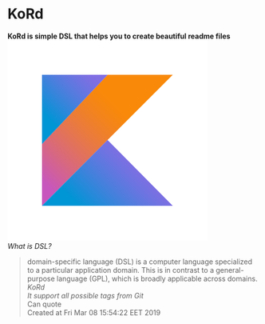 # KoRd</br>
**KoRd is simple DSL that helps you to create beautiful readme files**</br>
![This is an image](images/kotlin-logo.png)</br>
*What is DSL?*</br>
>domain-specific language (DSL) is a computer language specialized to a particular application domain. This is in contrast to a general-purpose language (GPL), which is broadly applicable across domains.</br>
*KoRd*</br>
*It support all possible tags from Git*</br>
>Can quote</br>
Created at Fri Mar 08 15:54:22 EET 2019